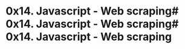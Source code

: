 # 0x14. Javascript - Web scraping# 0x14. Javascript - Web scraping# 0x14. Javascript - Web scraping

